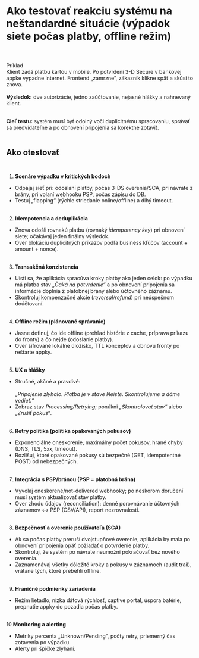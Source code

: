 # Ako testovať reakciu systému na neštandardné situácie (výpadok siete počas platby, offline režim)<br><br>

Príklad<br>
Klient zadá platbu kartou v mobile. Po potvrdení 3-D Secure v bankovej appke vypadne internet. Frontend „zamrzne“, zákazník klikne späť a skúsi to znova.<br>  
**Výsledok:** dve autorizácie, jedno zaúčtovanie, nejasné hlášky a nahnevaný klient.<br><br>  

**Cieľ testu:** systém musí byť odolný voči duplicitnému spracovaniu, správať sa predvídateľne a po obnovení pripojenia sa korektne zotaviť.<br><br>

## Ako otestovať<br><br>

1. **Scenáre výpadku v kritických bodoch**<br>
- Odpájaj sieť pri: odoslaní platby, počas 3-DS overenia/SCA, pri návrate z brány, pri volaní webhooku PSP, počas zápisu do DB.<br>  
- Testuj „flapping“ (rýchle striedanie online/offline) a dlhý timeout.<br><br>

2. **Idempotencia a deduplikácia**<br>
- Znova odošli rovnakú platbu (rovnaký *idempotency key*) pri obnovení siete; očakávaj jeden finálny výsledok.<br>  
- Over blokáciu duplicitných príkazov podľa business kľúčov (account + amount + nonce).<br><br>

3. **Transakčná konzistencia**<br>
- Uisti sa, že aplikácia spracúva kroky platby ako jeden celok: po výpadku má platba stav *„Čaká na potvrdenie“* a po obnovení pripojenia sa informácie doplnia z platobnej brány alebo účtovného záznamu.<br>  
- Skontroluj kompenzačné akcie (*reversal/refund*) pri neúspešnom doúčtovaní.<br><br>

4. **Offline režim (plánované správanie)**<br>
- Jasne definuj, čo ide offline (prehľad histórie z cache, príprava príkazu do fronty) a čo nejde (odoslanie platby).<br>  
- Over šifrované lokálne úložisko, TTL konceptov a obnovu fronty po reštarte appky.<br><br>

5. **UX a hlášky**<br>
- Stručné, akčné a pravdivé:<br>  
  *„Pripojenie zlyhalo. Platba je v stave Neisté. Skontrolujeme a dáme vedieť.“*<br>  
- Zobraz stav *Processing/Retrying*; ponúkni *„Skontrolovať stav“* alebo *„Zrušiť pokus“*.<br><br>

6. **Retry politika (politika opakovaných pokusov)**<br>
- Exponenciálne oneskorenie, maximálny počet pokusov, hrané chyby (DNS, TLS, 5xx, timeout).<br>  
- Rozlišuj, ktoré opakované pokusy sú bezpečné (GET, idempotentné POST) od nebezpečných.<br><br>

7. **Integrácia s PSP/bránou (PSP = platobná brána)**<br>
- Vyvolaj oneskorené/not-delivered webhooky; po neskorom doručení musí systém aktualizovať stav platby.<br>  
- Over zhodu údajov (reconciliation): denné porovnávanie účtovných záznamov ↔ PSP (CSV/API), report nezrovnalostí.<br><br>

8. **Bezpečnosť a overenie používateľa (SCA)**<br>
- Ak sa počas platby preruší dvojstupňové overenie, aplikácia by mala po obnovení pripojenia opäť požiadať o potvrdenie platby.<br>  
- Skontroluj, že systém po návrate neumožní pokračovať bez nového overenia.<br>  
- Zaznamenávaj všetky dôležité kroky a pokusy v záznamoch (audit trail), vrátane tých, ktoré prebehli offline.<br><br>

9. **Hraničné podmienky zariadenia**<br>
- Režim lietadlo, nízka dátová rýchlosť, captive portal, úspora batérie, prepnutie appky do pozadia počas platby.<br><br>

10.**Monitoring a alerting**<br>
- Metriky percenta „Unknown/Pending“, počty retry, priemerný čas zotavenia po výpadku.<br>  
- Alerty pri špičke zlyhaní.<br>

